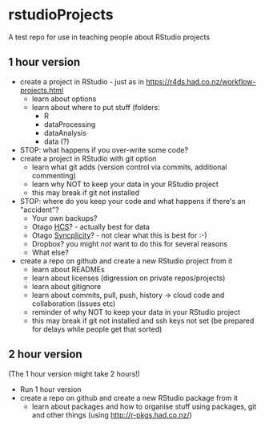 # rstudioProjects
A test repo for use in teaching people about RStudio projects

## 1 hour version
 * create a project in RStudio - just as in https://r4ds.had.co.nz/workflow-projects.html
   * learn about options
   * learn about where to put stuff (folders: 
     - R
     - dataProcessing
     - dataAnalysis
     - data (?)
 * STOP: what happens if you over-write some code?
 * create a project in RStudio with git option
   * learn what git adds (version control via commits, additional commenting)
   * learn why NOT to keep your data in your RStudio project
   * this may break if git not installed
 * STOP: where do you keep your code and what happens if there's an "accident"?
   * Your own backups?
   * Otago [HCS](https://www.otago.ac.nz/its/services/hosting/otago068353.html)? - actually best for data
   * Otago [Syncplicity](https://its-faq.otago.ac.nz/index.php?action=show&cat=394)? - not clear what this is best for :-)
   * Dropbox? you might _not_ want to do this for several reasons
   * What else?
 * create a repo on github and create a new RStudio project from it
   * learn about READMEs
   * learn about licenses (digression on private repos/projects)
   * learn about gitignore
   * learn about commits, pull, push, history -> cloud code and collaboration (issues etc)
   * reminder of why NOT to keep your data in your RStudio project
   * this may break if git not installed and ssh keys not set (be prepared for delays while people get that sorted) 

## 2 hour version
(The 1 hour version might take 2 hours!)

 * Run 1 hour version
 * create a repo on github and create a new RStudio package from it
   * learn about packages and how to organise stuff using packages, git and other things (using http://r-pkgs.had.co.nz/)
